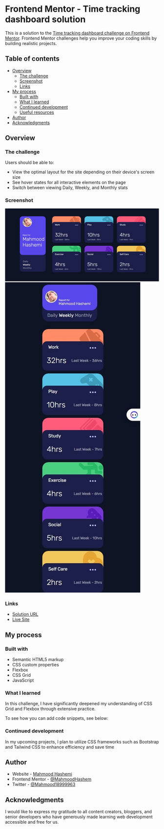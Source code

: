 # Frontend Mentor - Time tracking dashboard solution

This is a solution to the [Time tracking dashboard challenge on Frontend Mentor](https://www.frontendmentor.io/challenges/time-tracking-dashboard-UIQ7167Jw). Frontend Mentor challenges help you improve your coding skills by building realistic projects. 

## Table of contents

- [Overview](#overview)
  - [The challenge](#the-challenge)
  - [Screenshot](#screenshot)
  - [Links](#links)
- [My process](#my-process)
  - [Built with](#built-with)
  - [What I learned](#what-i-learned)
  - [Continued development](#continued-development)
  - [Useful resources](#useful-resources)
- [Author](#author)
- [Acknowledgments](#acknowledgments)


## Overview

### The challenge

Users should be able to:

- View the optimal layout for the site depending on their device's screen size
- See hover states for all interactive elements on the page
- Switch between viewing Daily, Weekly, and Monthly stats

### Screenshot

![](./images/desktop.jpeg)
![](./images/mobile.jpeg)


### Links

- [Solution URL](https://github.com/MahmoodHashem/Mentor-Challanges/tree/main/signup-form)
- [Live Site](https://mahmoodhashem.github.io/Mentor-Challanges/signup-form/index.html)

## My process

### Built with

- Semantic HTML5 markup
- CSS custom properties
- Flexbox
- CSS Grid
- JavaScript


### What I learned
In this challenge, I have significantly deepened my understanding of CSS Grid and Flexbox through extensive practice.

To see how you can add code snippets, see below:



### Continued development

In my upcoming projects, I plan to utilize CSS frameworks such as Bootstrap and Tailwind CSS to enhance efficiency and save time



## Author

- Website - [Mahmood Hashemi](https://t.me/shahmahmood)
- Frontend Mentor - [@MahmoodHashem](https://www.frontendmentor.io/profile/MahmoodHasheme/yourusername)
- Twitter - [@Mahmood18999963](https://twitter.com/Mahmood18999963)


## Acknowledgments

I would like to express my gratitude to all content creators, bloggers, and senior developers who have generously made learning web development accessible and free for us. 